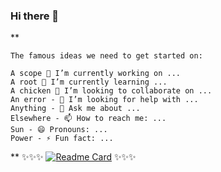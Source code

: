 ### Hi there 👋

**
```
The famous ideas we need to get started on:

A scope 🔭 I’m currently working on ...
A root 🌱 I’m currently learning ...
A chicken 👯 I’m looking to collaborate on ...
An error - 🤔 I’m looking for help with ...
Anything - 💬 Ask me about ...
Elsewhere - 📫 How to reach me: ...
Sun - 😄 Pronouns: ...
Power - ⚡ Fun fact: ...
```
**
✨✨✨ 
[![Readme Card](https://github-readme-stats.vercel.app/api/pin/?username=acccounttest&repo=Win8ThemeNoBoom&theme=onedark&card_width=15&langs_count=fr,en&show_owner=true&line_height=10&count_private=true&locale=en&border_color=darkblue)](https://github.com/acccounttest/Win8ThemeNoBoom)
✨✨✨
